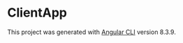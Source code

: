 # ClientApp

This project was generated with [Angular CLI](https://github.com/angular/angular-cli) version 8.3.9.

